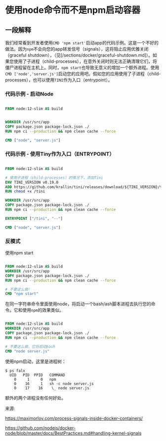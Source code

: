 # 使用node命令而不是npm启动容器

## 一段解释

我们经常看到开发者使用`CMD 'npm start'`启动app的代码示例。这是一个不好的做法。因为`npm`不会向您的app转发信号（signals），这将阻止应用优雅关闭（graceful shutdown），（见[/sections/docker/graceful-shutdown.md]）。如果您使用了子进程（child-processes），在意外关闭时则无法正确清理它们，将僵尸进程留在主机上。同时，`npm start`也导致无意义的增加一个额外进程。使用`CMD ['node','server.js']`启动您的应用吧。假如您的应用使用了子进程（child-processes），也可以使用`TINI`作为入口（entrypoint）。

### 代码示例 - 启动Node

```dockerfile

FROM node:12-slim AS build


WORKDIR /usr/src/app
COPY package.json package-lock.json ./
RUN npm ci --production && npm clean cache --force

CMD ["node", "server.js"]
```


### 代码示例 - 使用Tiny作为入口（ENTRYPOINT）

```dockerfile

FROM node:12-slim AS build

# 使用子进程（child-processes）的情况下，添加Tini
ENV TINI_VERSION v0.19.0
ADD https://github.com/krallin/tini/releases/download/${TINI_VERSION}/tini /tini
RUN chmod +x /tini

WORKDIR /usr/src/app
COPY package.json package-lock.json ./
RUN npm ci --production && npm clean cache --force

ENTRYPOINT ["/tini", "--"]

CMD ["node", "server.js"]
```

### 反模式

使用npm start
```dockerfile

FROM node:12-slim AS build
WORKDIR /usr/src/app
COPY package.json package-lock.json ./
RUN npm ci --production && npm clean cache --force

# 不要这么做!
CMD "npm start"
```

在同一字符串命令里面使用node，将启动一个bash/ash脚本进程去执行您的命令。它和使用`npm`的效果类似。

```dockerfile

FROM node:12-slim AS build
WORKDIR /usr/src/app
COPY package.json package-lock.json ./
RUN npm ci --production && npm clean cache --force

# 不要这么做，它将启动bash
CMD "node server.js"
```

使用npm启动，这里是进程树：
```
$ ps falx
  UID   PID  PPID   COMMAND
    0     1     0   npm
    0    16     1   sh -c node server.js
    0    17    16    \_ node server.js
```
额外的两个进程没有任何好处。

来源:


https://maximorlov.com/process-signals-inside-docker-containers/


https://github.com/nodejs/docker-node/blob/master/docs/BestPractices.md#handling-kernel-signals
